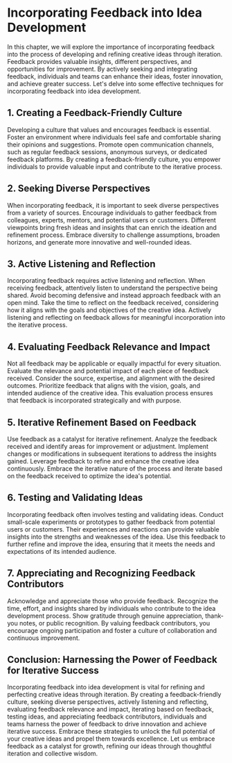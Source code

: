 Incorporating Feedback into Idea Development
=====================================================

In this chapter, we will explore the importance of incorporating feedback into the process of developing and refining creative ideas through iteration. Feedback provides valuable insights, different perspectives, and opportunities for improvement. By actively seeking and integrating feedback, individuals and teams can enhance their ideas, foster innovation, and achieve greater success. Let's delve into some effective techniques for incorporating feedback into idea development.

1\. Creating a Feedback-Friendly Culture
---------------------------------------

Developing a culture that values and encourages feedback is essential. Foster an environment where individuals feel safe and comfortable sharing their opinions and suggestions. Promote open communication channels, such as regular feedback sessions, anonymous surveys, or dedicated feedback platforms. By creating a feedback-friendly culture, you empower individuals to provide valuable input and contribute to the iterative process.

2\. Seeking Diverse Perspectives
-------------------------------

When incorporating feedback, it is important to seek diverse perspectives from a variety of sources. Encourage individuals to gather feedback from colleagues, experts, mentors, and potential users or customers. Different viewpoints bring fresh ideas and insights that can enrich the ideation and refinement process. Embrace diversity to challenge assumptions, broaden horizons, and generate more innovative and well-rounded ideas.

3\. Active Listening and Reflection
----------------------------------

Incorporating feedback requires active listening and reflection. When receiving feedback, attentively listen to understand the perspective being shared. Avoid becoming defensive and instead approach feedback with an open mind. Take the time to reflect on the feedback received, considering how it aligns with the goals and objectives of the creative idea. Actively listening and reflecting on feedback allows for meaningful incorporation into the iterative process.

4\. Evaluating Feedback Relevance and Impact
-------------------------------------------

Not all feedback may be applicable or equally impactful for every situation. Evaluate the relevance and potential impact of each piece of feedback received. Consider the source, expertise, and alignment with the desired outcomes. Prioritize feedback that aligns with the vision, goals, and intended audience of the creative idea. This evaluation process ensures that feedback is incorporated strategically and with purpose.

5\. Iterative Refinement Based on Feedback
-----------------------------------------

Use feedback as a catalyst for iterative refinement. Analyze the feedback received and identify areas for improvement or adjustment. Implement changes or modifications in subsequent iterations to address the insights gained. Leverage feedback to refine and enhance the creative idea continuously. Embrace the iterative nature of the process and iterate based on the feedback received to optimize the idea's potential.

6\. Testing and Validating Ideas
-------------------------------

Incorporating feedback often involves testing and validating ideas. Conduct small-scale experiments or prototypes to gather feedback from potential users or customers. Their experiences and reactions can provide valuable insights into the strengths and weaknesses of the idea. Use this feedback to further refine and improve the idea, ensuring that it meets the needs and expectations of its intended audience.

7\. Appreciating and Recognizing Feedback Contributors
-----------------------------------------------------

Acknowledge and appreciate those who provide feedback. Recognize the time, effort, and insights shared by individuals who contribute to the idea development process. Show gratitude through genuine appreciation, thank-you notes, or public recognition. By valuing feedback contributors, you encourage ongoing participation and foster a culture of collaboration and continuous improvement.

Conclusion: Harnessing the Power of Feedback for Iterative Success
------------------------------------------------------------------

Incorporating feedback into idea development is vital for refining and perfecting creative ideas through iteration. By creating a feedback-friendly culture, seeking diverse perspectives, actively listening and reflecting, evaluating feedback relevance and impact, iterating based on feedback, testing ideas, and appreciating feedback contributors, individuals and teams harness the power of feedback to drive innovation and achieve iterative success. Embrace these strategies to unlock the full potential of your creative ideas and propel them towards excellence. Let us embrace feedback as a catalyst for growth, refining our ideas through thoughtful iteration and collective wisdom.
